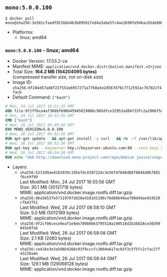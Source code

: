 ## `mono:5.0.0.100`

```console
$ docker pull mono@sha256:3e581cfaedf921bbb4b3b09581fed4a3abe5fc4ae2698fe94bac03de800f68ca
```

-	Platforms:
	-	linux; amd64

### `mono:5.0.0.100` - linux; amd64

-	Docker Version: 17.03.2-ce
-	Manifest MIME: `application/vnd.docker.distribution.manifest.v2+json`
-	Total Size: **164.2 MB (164204095 bytes)**  
	(compressed transfer size, not on-disk size)
-	Image ID: `sha256:8f284d57ad8f227551e6957271a7768a5e2d567d79c7712592ac767821f4facb`
-	Default Command: `["bash"]`

```dockerfile
# Mon, 24 Jul 2017 16:51:35 GMT
ADD file:9f2ffbca4af360bf690b4594501908bc985dfce32953ad8b733fc2a290b75a80 in / 
# Mon, 24 Jul 2017 16:51:35 GMT
CMD ["bash"]
# Wed, 26 Jul 2017 06:49:48 GMT
ENV MONO_VERSION=5.0.0.100
# Wed, 26 Jul 2017 06:52:26 GMT
RUN apt-get update   && apt-get install -y curl   && rm -rf /var/lib/apt/lists/*
# Wed, 26 Jul 2017 06:52:30 GMT
RUN apt-key adv --keyserver hkp://keyserver.ubuntu.com:80 --recv-keys 3FA7E0328081BFF6A14DA29AA6A19B38D3D831EF
# Wed, 26 Jul 2017 06:54:38 GMT
RUN echo "deb http://download.mono-project.com/repo/debian jessie/snapshots/$MONO_VERSION main" > /etc/apt/sources.list.d/mono-official.list   && apt-get update   && apt-get install -y binutils mono-devel ca-certificates-mono fsharp mono-vbnc nuget referenceassemblies-pcl   && rm -rf /var/lib/apt/lists/* /tmp/*
```

-	Layers:
	-	`sha256:5233d9aed181939c195efdc439722dc3e56f4f8d8d80f8844d0b7881f6ce9f99`  
		Last Modified: Mon, 24 Jul 2017 16:55:56 GMT  
		Size: 30.1 MB (30121718 bytes)  
		MIME: application/vnd.docker.image.rootfs.diff.tar.gzip
	-	`sha256:86a56537e57119797dd26ed181d1198c76d88b49aa708d4dae424528cfb43751`  
		Last Modified: Wed, 26 Jul 2017 06:58:10 GMT  
		Size: 5.0 MB (5012189 bytes)  
		MIME: application/vnd.docker.image.rootfs.diff.tar.gzip
	-	`sha256:9f2cf06cece9eaf1e9de70908663795518a190518d2b26028ce30399045e8fab`  
		Last Modified: Wed, 26 Jul 2017 06:58:08 GMT  
		Size: 2.1 KB (2060 bytes)  
		MIME: application/vnd.docker.image.rootfs.diff.tar.gzip
	-	`sha256:ce416e3e3a598b4268c03f0cccfc3804e617acb5f3c5f5fc2cfac27f43230a4e`  
		Last Modified: Wed, 26 Jul 2017 06:58:44 GMT  
		Size: 129.1 MB (129068128 bytes)  
		MIME: application/vnd.docker.image.rootfs.diff.tar.gzip

